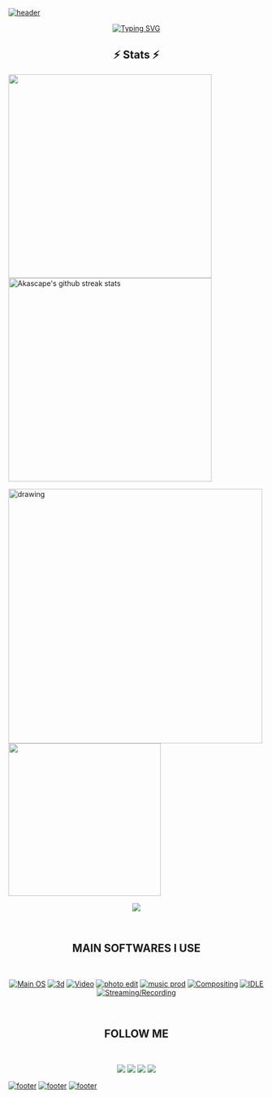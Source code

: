 [![header](https://capsule-render.vercel.app/api?type=waving&color=timeGradient&height=300&&section=header&text=HI%20THERE!&fontSize=90&fontAlign=50&fontAlignY=30&desc=I%20am%20Akascape!&descAlign=50&descSize=30&animation=twinkling)](https://github.com/Akascape/Akascape)

<p align="center"><a href="https://git.io/typing-svg"><img src="https://readme-typing-svg.demolab.com?font=Orbitron&pause=1000&width=435&color=timeGradient&lines=Welcome+to+my+Github+Profile+Page!;I+love+to+create+and+learn+Digital+Art.;I+love+MUSIC+🎵+and+ART+🖼️;I+love+to+do+lots+of+EXPERIMENTS!;" alt="Typing SVG" /></a></p>

<h2 align="center">⚡ Stats ⚡</h2>

<img align="center" width="400" src="https://github-readme-stats.vercel.app/api?username=Akascape&show_icons=true&theme=codeSTACKr&&hide_border=true" /> <img align="center" width="400" src="https://github-readme-streak-stats.herokuapp.com/?user=Akascape&theme=buefy&hide_border=true&date_format=M%20j%5B%2C%20Y%5D" alt="Akascape's github streak stats" /> 

<img src="https://activity-graph.herokuapp.com/graph?username=Akascape&theme=react-dark" alt="drawing" width="500" /> <img src="https://github-readme-stats.vercel.app/api/top-langs?username=Akascape&show_icons=true&theme=cobalt&theme=buefy" width=300>

<p align="center">
  <a href="https://github.com/nn6n">
    <img
      align="center"
      src="https://github-profile-trophy.vercel.app/?username=Akascape&theme=onedark&no-frame=true&row=1&&margin-w=20&no-bg=true"   
  </a>
</a>
</p>

<br> <h2 align="center"> MAIN SOFTWARES I USE </h2>
<br> <p align="center"> 
[![Main OS](https://img.shields.io/badge/OS-Windows_11-informational?style=flat&logo=Microsoft&logoColor=blue&color=1bdce3)](https://www.microsoft.com/en-us/windows?wa=wsignin1.0)
[![3d](https://img.shields.io/badge/VFX/3D-Blender-informational?style=flat&logo=blender&logoColor=orange&color=f86604)](https://www.blender.org/)
[![Video](https://img.shields.io/badge/Editing-Davinci_Resolve-informational?style=flat&logo=julia&color=c500ff)](https://www.blackmagicdesign.com/products/davinciresolve/)
[![photo edit](https://img.shields.io/badge/Photo-Gimp-informational?style=flat&logo=gimp&color=2bbc8a)](https://www.gimp.org/)
[![music prod](https://img.shields.io/badge/Audio/Music-FL_Studio-informational?style=flat&logo=Audacity&logoColor=red&color=fc0100)](https://www.image-line.com/)
[![Compositing](https://img.shields.io/badge/Compositing-Natron-informational?style=flat&logo=NGINX&color=3cf10e)](https://natrongithub.github.io/)
[![IDLE](https://img.shields.io/badge/IDLE-VS_Code-informational?style=flat&logo=VisualStudioCode&logoColor=lightblue&color=blue)](https://code.visualstudio.com/)
[![Streaming/Recording](https://img.shields.io/badge/Recording-OBS-informational?style=flat&logo=OBSStudio&color=0024ff)](https://obsproject.com/)
</p>

<br> <h2 align="center"> FOLLOW ME </h2>
<br> <p align="center"> 
[<img src="https://img.shields.io/badge/-Github-informational?style=flat&logo=github&logoColor=black&color=grey">](https://github.com/Akascape) [<img src="https://img.shields.io/badge/-Reddit-informational?style=flat&logo=reddit&logoColor=black&color=orange">](https://www.reddit.com/user/Akascape)
[<img src="https://img.shields.io/badge/-YouTube-informational?style=flat&logo=youtube&logoColor=black&color=red">](https://www.youtube.com/channel/UC7naboenYq9FAo80aPUkqSw) [<img src="https://img.shields.io/badge/-Twitter-informational?style=flat&logo=twitter&logoColor=black&color=blue">](https://twitter.com/Akascape) 
</p>

[![footer](https://capsule-render.vercel.app/api?type=rect&color=timeGradient&height=2)](https://opensourcelibs.com/lib/capsule-render)
[![footer](https://capsule-render.vercel.app/api?type=rect&color=timeGradient&height=2)](https://opensourcelibs.com/lib/capsule-render)
[![footer](https://capsule-render.vercel.app/api?type=rect&color=timeGradient&height=2)](https://opensourcelibs.com/lib/capsule-render)
